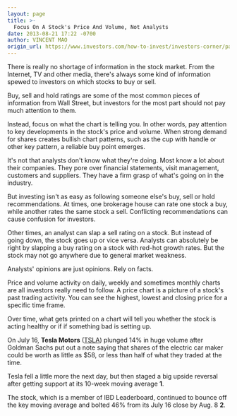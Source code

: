 ```yaml
---
layout: page
title: >-
  Focus On A Stock's Price And Volume, Not Analysts
date: 2013-08-21 17:22 -0700
author: VINCENT MAO
origin_url: https://www.investors.com/how-to-invest/investors-corner/pay-no-mind-to-analysts-ratings/
---
```


There is really no shortage of information in the stock market. From the Internet, TV and other media, there's always some kind of information spewed to investors on which stocks to buy or sell.

Buy, sell and hold ratings are some of the most common pieces of information from Wall Street, but investors for the most part should not pay much attention to them.

Instead, focus on what the chart is telling you. In other words, pay attention to key developments in the stock's price and volume. When strong demand for shares creates bullish chart patterns, such as the cup with handle or other key pattern, a reliable buy point emerges.

It's not that analysts don't know what they're doing. Most know a lot about their companies. They pore over financial statements, visit management, customers and suppliers. They have a firm grasp of what's going on in the industry.

But investing isn't as easy as following someone else's buy, sell or hold recommendations. At times, one brokerage house can rate one stock a buy, while another rates the same stock a sell. Conflicting recommendations can cause confusion for investors.

Other times, an analyst can slap a sell rating on a stock. But instead of going down, the stock goes up or vice versa. Analysts can absolutely be right by slapping a buy rating on a stock with red-hot growth rates. But the stock may not go anywhere due to general market weakness.

Analysts' opinions are just opinions. Rely on facts.

Price and volume activity on daily, weekly and sometimes monthly charts are all investors really need to follow. A price chart is a picture of a stock's past trading activity. You can see the highest, lowest and closing price for a specific time frame.

Over time, what gets printed on a chart will tell you whether the stock is acting healthy or if if something bad is setting up.

On July 16, **Tesla Motors** ([TSLA](https://research.investors.com/quote.aspx?symbol=TSLA)) plunged 14% in huge volume after Goldman Sachs put out a note saying that shares of the electric car maker could be worth as little as \$58, or less than half of what they traded at the time.

Tesla fell a little more the next day, but then staged a big upside reversal after getting support at its 10-week moving average **1**.

The stock, which is a member of IBD Leaderboard, continued to bounce off the key moving average and bolted 46% from its July 16 close by Aug. 8 **2**.
